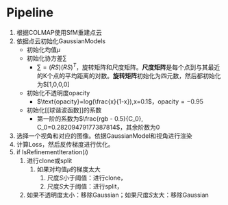 # Pipeline
1. 根据COLMAP使用SfM重建点云
2. 依据点云初始化GaussianModels
	- 初始化均值$\mu$
	- 初始化协方差$\sum$
		- $\sum = (RS)(RS)^T$，旋转矩阵和尺度矩阵。**尺度矩阵**是每个点到与其最近的K个点的平均距离的对数。**旋转矩阵**初始化为四元数，然后都初始化为$[1,0,0,0]
	- 初始化不透明度opacity
		- $\text{opacity}=log(\frac{x}{1-x}),x=0.1$，$\text{opacity}=-0.95$
	- 初始化[[球谐波函数]]的系数
		- 第一阶的系数为$\frac{rgb - 0.5}{C_0}, C_0=0.28209479177387814$，其余阶数为0
3. 选择一个视角和对应的图像。依据GaussianModel和视角进行渲染
4. 计算Loss，然后反传梯度进行优化。
5. if IsRefinementIteration(𝑖)
	1. 进行clone或split
		1. 如果对均值$\mu$的梯度太大
			1. 尺度$S$小于阈值：进行clone，
			2. 尺度$S$大于阈值：进行split，
	2. 如果不透明度太小：移除Gaussian；如果尺度$S$太大：移除Gaussian
		